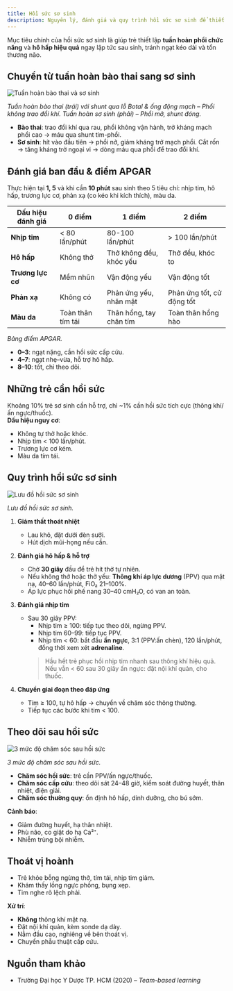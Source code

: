 ```yaml
---
title: Hồi sức sơ sinh
description: Nguyên lý, đánh giá và quy trình hồi sức sơ sinh để thiết lập tuần hoàn và hô hấp chức năng.
---
```


Mục tiêu chính của hồi sức sơ sinh là giúp trẻ thiết lập **tuần hoàn phổi chức năng** và **hô hấp hiệu quả** ngay lập tức sau sinh, tránh ngạt kéo dài và tổn thương não.

## Chuyển từ tuần hoàn bào thai sang sơ sinh

![Tuần hoàn bào thai và sơ sinh](../../../../assets/san-khoa/hoi-suc-so-sinh/tuan-hoan-bao-thai-va-tuan-hoan-so-sinh.jpeg)

_Tuần hoàn bào thai (trái) với shunt qua lỗ Botal & ống động mạch – Phổi không trao đổi khí. Tuần hoàn sơ sinh (phải) – Phổi mở, shunt đóng._

- **Bào thai**: trao đổi khí qua rau, phổi không vận hành, trở kháng mạch phổi cao → máu qua shunt tim-phổi.
- **Sơ sinh**: hít vào đầu tiên → phổi nở, giảm kháng trở mạch phổi. Cắt rốn → tăng kháng trở ngoại vi → dòng máu qua phổi để trao đổi khí.

## Đánh giá ban đầu & điểm APGAR

Thực hiện tại **1, 5** và khi cần **10 phút** sau sinh theo 5 tiêu chí: nhịp tim, hô hấp, trương lực cơ, phản xạ (co kéo khi kích thích), màu da.

| Dấu hiệu đánh giá | 0 điểm            | 1 điểm                  | 2 điểm                    |
| ----------------- | ----------------- | ----------------------- | ------------------------- |
| **Nhịp tim**      | < 80 lần/phút     | 80-100 lần/phút         | > 100 lần/phút            |
| **Hô hấp**        | Không thở         | Thở không đều, khóc yếu | Thở đều, khóc to          |
| **Trương lực cơ** | Mềm nhũn          | Vận động yếu            | Vận động tốt              |
| **Phản xạ**       | Không có          | Phản ứng yếu, nhăn mặt  | Phản ứng tốt, cử động tốt |
| **Màu da**        | Toàn thân tím tái | Thân hồng, tay chân tím | Toàn thân hồng hào        |

_Bảng điểm APGAR._

- **0–3**: ngạt nặng, cần hồi sức cấp cứu.
- **4–7**: ngạt nhẹ–vừa, hỗ trợ hô hấp.
- **8–10**: tốt, chỉ theo dõi.

## Những trẻ cần hồi sức

Khoảng 10% trẻ sơ sinh cần hỗ trợ, chỉ ~1% cần hồi sức tích cực (thông khí/ấn ngực/thuốc).  
**Dấu hiệu nguy cơ**:

- Không tự thở hoặc khóc.
- Nhịp tim < 100 lần/phút.
- Trương lực cơ kém.
- Màu da tím tái.

## Quy trình hồi sức sơ sinh

![Lưu đồ hồi sức sơ sinh](../../../../assets/san-khoa/hoi-suc-so-sinh/luu-do-hoi-suc-so-sinh.jpeg)

_Lưu đồ hồi sức sơ sinh._

1. **Giảm thất thoát nhiệt**

   - Lau khô, đặt dưới đèn sưởi.
   - Hút dịch mũi-họng nếu cần.

2. **Đánh giá hô hấp & hỗ trợ**

   - Chờ **30 giây** đầu để trẻ hít thở tự nhiên.
   - Nếu không thở hoặc thở yếu: **Thông khí áp lực dương** (PPV) qua mặt nạ, 40–60 lần/phút, FiO₂ 21–100%.
   - Áp lực phục hồi phế nang 30–40 cmH₂O, có van an toàn.

3. **Đánh giá nhịp tim**

   - Sau 30 giây PPV:  
      - Nhịp tim ≥ 100: tiếp tục theo dõi, ngừng PPV.  
      - Nhịp tim 60–99: tiếp tục PPV.  
      - Nhịp tim < 60: bắt đầu **ấn ngực**, 3:1 (PPV:ấn chèn), 120 lần/phút, đồng thời xem xét **adrenaline**.
     > Hầu hết trẻ phục hồi nhịp tim nhanh sau thông khí hiệu quả.  
     > Nếu vẫn < 60 sau 30 giây ấn ngực: đặt nội khí quản, cho thuốc.

4. **Chuyển giai đoạn theo đáp ứng**
   - Tim ≥ 100, tự hô hấp → chuyển về chăm sóc thông thường.
   - Tiếp tục các bước khi tim < 100.

## Theo dõi sau hồi sức

![3 mức độ chăm sóc sau hồi sức](../../../../assets/san-khoa/hoi-suc-so-sinh/3-muc-do-cham-soc-sau-hoi-suc.jpeg)

_3 mức độ chăm sóc sau hồi sức._

- **Chăm sóc hồi sức**: trẻ cần PPV/ấn ngực/thuốc.
- **Chăm sóc cấp cứu**: theo dõi sát 24–48 giờ, kiểm soát đường huyết, thân nhiệt, điện giải.
- **Chăm sóc thường quy**: ổn định hô hấp, dinh dưỡng, cho bú sớm.

**Cảnh báo**:

- Giảm đường huyết, hạ thân nhiệt.
- Phù não, co giật do hạ Ca²⁺.
- Nhiễm trùng bội nhiễm.

## Thoát vị hoành

- Trẻ khỏe bỗng ngừng thở, tím tái, nhịp tim giảm.
- Khám thấy lồng ngực phồng, bụng xẹp.
- Tim nghe rõ lệch phải.

**Xử trí**:

- **Không** thông khí mặt nạ.
- Đặt nội khí quản, kèm sonde dạ dày.
- Nằm đầu cao, nghiêng về bên thoát vị.
- Chuyển phẫu thuật cấp cứu.

## Nguồn tham khảo

- Trường Đại học Y Dược TP. HCM (2020) – _Team-based learning_
